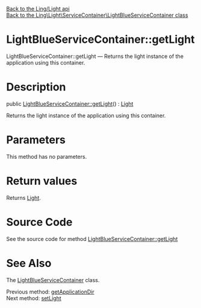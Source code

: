 [Back to the Ling/Light api](https://github.com/lingtalfi/Light/blob/master/doc/api/Ling/Light.md)<br>
[Back to the Ling\Light\ServiceContainer\LightBlueServiceContainer class](https://github.com/lingtalfi/Light/blob/master/doc/api/Ling/Light/ServiceContainer/LightBlueServiceContainer.md)


LightBlueServiceContainer::getLight
================



LightBlueServiceContainer::getLight — Returns the light instance of the application using this container.




Description
================


public [LightBlueServiceContainer::getLight](https://github.com/lingtalfi/Light/blob/master/doc/api/Ling/Light/ServiceContainer/LightBlueServiceContainer/getLight.md)() : [Light](https://github.com/lingtalfi/Light/blob/master/doc/api/Ling/Light/Core/Light.md)




Returns the light instance of the application using this container.




Parameters
================

This method has no parameters.


Return values
================

Returns [Light](https://github.com/lingtalfi/Light/blob/master/doc/api/Ling/Light/Core/Light.md).








Source Code
===========
See the source code for method [LightBlueServiceContainer::getLight](https://github.com/lingtalfi/Light/blob/master/ServiceContainer/LightBlueServiceContainer.php#L49-L52)


See Also
================

The [LightBlueServiceContainer](https://github.com/lingtalfi/Light/blob/master/doc/api/Ling/Light/ServiceContainer/LightBlueServiceContainer.md) class.

Previous method: [getApplicationDir](https://github.com/lingtalfi/Light/blob/master/doc/api/Ling/Light/ServiceContainer/LightBlueServiceContainer/getApplicationDir.md)<br>Next method: [setLight](https://github.com/lingtalfi/Light/blob/master/doc/api/Ling/Light/ServiceContainer/LightBlueServiceContainer/setLight.md)<br>

